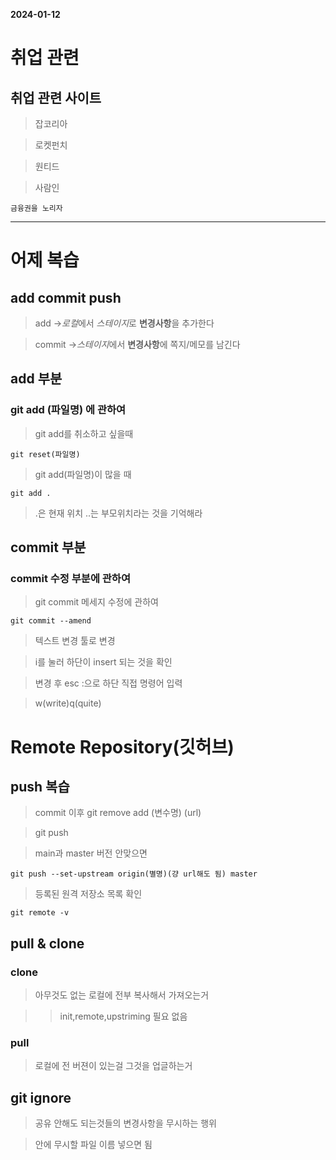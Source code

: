  **2024-01-12**

# 취업 관련

## 취업 관련 사이트

> 잡코리아

> 로켓펀치

> 원티드

> 사람인

```
금융권을 노리자
```
---

# 어제 복습

## add commit push

>add ->*로컬*에서 *스테이지*로 **변경사항**을 추가한다

>commit ->*스테이지*에서 **변경사항**에 쪽지/메모를 남긴다

## add 부분

### git add (파일명) 에 관하여

> git add를 취소하고 싶을때

```
git reset(파일명)
```

>git add(파일명)이 많을 때

```
git add .
```
>.은 현재 위치 ..는 부모위치라는 것을 기억해라

## commit 부분

### commit 수정 부분에 관하여

>git commit 메세지 수정에 관하여
```
git commit --amend
```
> 텍스트 변경 툴로 변경

> i를 눌러 하단이 insert 되는 것을 확인

> 변경 후 esc :으로 하단 직접 명령어 입력

> w(write)q(quite)

# Remote Repository(깃허브)

## push 복습

> commit 이후 git remove add (변수명) (url)

> git push

> main과 master 버전 안맞으면

```
git push --set-upstream origin(별명)(걍 url해도 됨) master
```

>등록된 원격 저장소 목록 확인

```
git remote -v
```

## pull & clone

### clone

>  아무것도 없는 로컬에 전부 복사해서 가져오는거

>> init,remote,upstriming 필요 없음

### pull

> 로컬에 전 버젼이 있는걸 그것을 업글하는거

## git ignore

> 공유 안해도 되는것들의 변경사항을 무시하는 행위

> 안에 무시할 파일 이름 넣으면 됨

>
